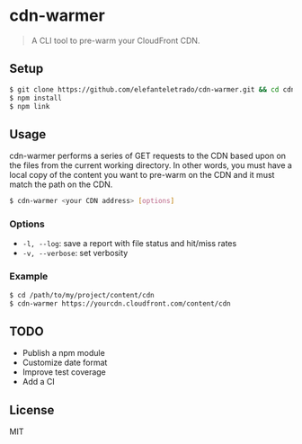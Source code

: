 # cdn-warmer
> A CLI tool to pre-warm your CloudFront CDN.

## Setup
```sh
$ git clone https://github.com/elefanteletrado/cdn-warmer.git && cd cdn-warmer
$ npm install
$ npm link
```

## Usage
cdn-warmer performs a series of GET requests to the CDN based upon on the files from the current working directory. In other words, you must have a local copy of the content you want to pre-warm on the CDN and it must match the path on the CDN.

```sh
$ cdn-warmer <your CDN address> [options]
```

### Options
* `-l, --log`: save a report with file status and hit/miss rates
* `-v, --verbose`: set verbosity

### Example
```sh
$ cd /path/to/my/project/content/cdn
$ cdn-warmer https://yourcdn.cloudfront.com/content/cdn
```

## TODO
* Publish a npm module
* Customize date format
* Improve test coverage
* Add a CI

## License
MIT
